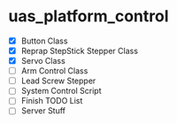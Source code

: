# uas_platform_control

- [x] Button Class
- [x] Reprap StepStick Stepper Class
- [x] Servo Class
- [ ] Arm Control Class
- [ ] Lead Screw Stepper
- [ ] System Control Script
- [ ] Finish TODO List
- [ ] Server Stuff
